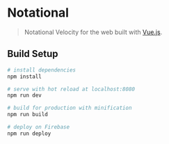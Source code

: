 # Notational

> Notational Velocity for the web built with [Vue.js](https://vuejs.org/).

## Build Setup

``` bash
# install dependencies
npm install

# serve with hot reload at localhost:8080
npm run dev

# build for production with minification
npm run build

# deploy on Firebase
npm run deploy
```
